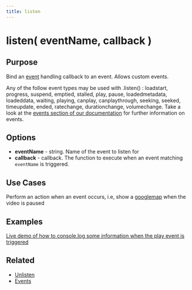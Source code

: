 ```yaml
---
title: listen
---
```

# listen( eventName, callback ) #

## Purpose ##

Bind an [event](/popcorn-docs/events/) handling callback to an event. Allows custom events.

Any of the follow event types may be used with .listen() : loadstart, progress, suspend, emptied, stalled, play, pause, loadedmetadata, loadeddata, waiting, playing, canplay, canplaythrough, seeking, seeked, timeupdate, ended, ratechange, durationchange, volumechange. Take a look at the [events section of our documentation](/popcorn-docs/events/) for further information on events.


## Options ##

* **eventName** - string. Name of the event to listen for
* **callback** - callback. The function to execute when an event matching `eventName` is triggered.

## Use Cases ##

Perform an action when an event occurs, i.e, show a [googlemap](/popcorn-docs/plugins/#googlemap) when the video is paused

## Examples ##

[Live demo of how to console.log some information when the play event is triggered](http://jsfiddle.net/popcornjs/UuLsj/)

## Related ##

* [Unlisten](#unlisten)
* [Events](/popcorn-docs/events/)
